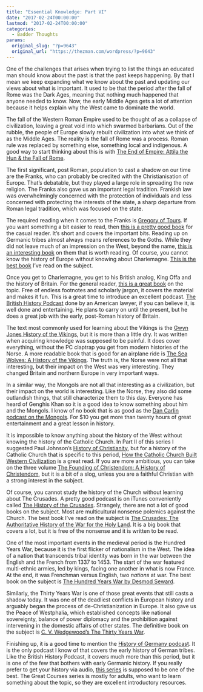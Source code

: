 ```yaml
---
title: "Essential Knowledge: Part VI"
date: "2017-02-24T00:00:00"
lastmod: "2017-02-24T00:00:00"
categories:
  - Badder Thoughts
params:
  original_slug: "?p=9643"
  original_url: "https://thezman.com/wordpress/?p=9643"
---
```


One of the challenges that arises when trying to list the things an
educated man should know about the past is that the past keeps
happening. By that I mean we keep expanding what we know about the past
and updating our views about what is important. It used to be that the
period after the fall of Rome was the Dark Ages, meaning that nothing
much happened that anyone needed to know. Now, the early Middle Ages
gets a lot of attention because it helps explain why the West came to
dominate the world.

The fall of the Western Roman Empire used to be thought of as a collapse
of civilization, leaving a great void into which swarmed barbarians. Out
of the rubble, the people of Europe slowly rebuilt civilization into
what we think of as the Middle Ages. The reality is the fall of Rome was
a process. Roman rule was replaced by something else, something local
and indigenous. A good way to start thinking about this is with <a
href="https://www.amazon.com/End-Empire-Attila-Fall-Rome/dp/0393338495"
target="_blank">The End of Empire: Attila the Hun &amp; the Fall of
Rome</a>.

The first significant, post Roman, population to cast a shadow on our
time are the Franks, who can probably be credited with the
Christianisation of Europe. That’s debatable, but they played a large
role in spreading the new religion. The Franks also gave us an important
legal tradition. Frankish law was overwhelmingly concerned with the
protection of individuals and less concerned with protecting the
interests of the state, a sharp departure from Roman legal tradition,
which was focused on the state.

The required reading when it comes to the Franks is <a
href="https://www.amazon.com/History-Franks-Penguin-Classics/dp/0140442952"
target="_blank">Gregory of Tours</a>. If you want something a bit easier
to read, then <a
href="https://www.amazon.com/Franks-Origin-Confederacy-Establishment-Kingdom-ebook/dp/B00QFO5VY0"
target="_blank">this is a pretty good book</a> for the casual reader.
It’s short and covers the important bits. Reading up on Germanic tribes
almost always means references to the Goths. While they did not leave
much of an impression on the West, beyond the name, <a
href="https://www.amazon.com/Story-Goths-Earliest-Gothic-Dominion/dp/1523604522/ref=pd_sim_14_13?_encoding=UTF8&amp;pd_rd_i=1523604522&amp;pd_rd_r=9T21G70VR7QF3RRC7YZQ&amp;pd_rd_w=QeTZw&amp;pd_rd_wg=sbSsF&amp;psc=1&amp;refRID=9T21G70VR7QF3RRC7YZQ"
target="_blank">this is an interesting book</a> on them that is worth
reading. Of course, you cannot know the history of Europe without
knowing about Charlemagne. <a
href="https://www.amazon.com/Charlemagne-Richard-Winston/dp/1539590062/ref=sr_1_4?s=books&amp;ie=UTF8&amp;qid=1487278208&amp;sr=1-4&amp;keywords=charlemagne"
target="_blank">This is the best book</a> I’ve read on the subject.

Once you get to Charlemagne, you get to his British analog, King Offa
and the history of Britain. For the general reader, <a
href="https://www.amazon.com/Foundation-History-England-Earliest-Beginnings/dp/1250037557/"
target="_blank">this is a great book</a> on the topic. Free of endless
footnotes and scholarly jargon, it covers the material and makes it fun.
This is a great time to introduce an excellent podcast.
<a href="https://www.thebritishhistorypodcast.com/" target="_blank">The
British History Podcast</a> done by an American lawyer, if you can
believe it, is well done and entertaining. He plans to carry on until
the present, but he does a great job with the early, post-Roman history
of Britain.

The text most commonly used for learning about the Vikings is the <a
href="https://www.amazon.com/History-Vikings-Gwyn-Jones/dp/0192801341/"
target="_blank">Gwyn Jones History of the Vikings</a>, but it is more
than a little dry. It was written when acquiring knowledge was supposed
to be painful. It does cover everything, without the PC claptrap you get
from modern histories of the Norse. A more readable book that is good
for an airplane ride is <a
href="https://www.amazon.com/Sea-Wolves-History-Vikings/dp/1909979120/"
target="_blank">The Sea Wolves: A History of the Vikings</a>. The truth
is, the Norse were not all that interesting, but their impact on the
West was very interesting. They changed Britain and northern Europe in
very important ways.

In a similar way, the Mongols are not all that interesting as a
civilization, but their impact on the world is interesting. Like the
Norse, they also did some outlandish things, that still characterize
them to this day. Everyone has heard of Genghis Khan so it is a good
idea to know something about him and the Mongols. I know of no book that
is as good as the <a
href="http://www.dancarlin.com/product/hardcore-history-wrath-of-the-khans-series/"
target="_blank">Dan Carlin podcast on the Mongols</a>. For $10 you get
more than twenty hours of great entertainment and a great lesson in
history.

It is impossible to know anything about the history of the West without
knowing the history of the Catholic Church. In Part II of this series I
suggested Paul Johnson’s <a
href="https://www.amazon.com/History-Christianity-Paul-Johnson/dp/0684815036/ref=pd_bxgy_14_img_2?ie=UTF8&amp;psc=1&amp;refRID=6PDFAHED837FCT296ZNH"
target="_blank">History of Christianity</a>, but for a history of the
Catholic Church that is specific to this period, <a
href="https://www.amazon.com/Catholic-Church-Built-Western-Civilization/dp/1596983280/"
target="_blank">How the Catholic Church Built Western Civilization</a>
is a great read. If you are more ambitious, you can take on the three
volume <a
href="https://www.amazon.com/Founding-Christendom-History-Vol-1/dp/0931888212/"
target="_blank">The Founding of Christendom: A History of
Christendom</a>, but it is a bit of a slog, unless you are a faithful
Christian with a strong interest in the subject.

Of course, you cannot study the history of the Church without learning
about The Crusades. A pretty good podcast is on iTunes conveniently
called <a
href="https://itunes.apple.com/us/podcast/history-of-the-crusades/id567051894?mt=2"
target="_blank">The History of the Crusades</a>. Strangely, there are
not a lot of good books on the subject. Most are multicultural nonsense
polemics against the Church. The best book I’ve read on the subject
is <a
href="https://www.amazon.com/Crusades-Authoritative-History-Holy-Land/dp/0060787295/"
target="_blank">The Crusades: The Authoritative History of the War for
the Holy Land</a>. It is a big book that covers a lot, but it is free of
the nonsense and it is written to be read.

One of the most important events in the medieval period is the Hundred
Years War, because it is the first flicker of nationalism in the West.
The idea of a nation that transcends tribal identity was born in the war
between the English and the French from 1337 to 1453. The start of the
war featured multi-ethnic armies, led by kings, facing one another in
what is now France. At the end, it was Frenchman versus English, two
*nations* at war. The best book on the subject is <a
href="https://www.amazon.com/Hundred-Years-War-English-1337-1453/dp/0140283617/ref=sr_1_1?ie=UTF8&amp;qid=1487899115&amp;sr=8-1&amp;keywords=hundred+years+war"
target="_blank">The Hundred Years War by Desmod Seward</a>.

Similarly, the Thirty Years War is one of those great events that still
casts a shadow today. It was one of the deadliest conflicts in European
history and arguably began the process of de-Christianization in Europe.
It also gave us the Peace of Westphalia, which established concepts like
national sovereignty, balance of power diplomacy and the prohibition
against intervening in the domestic affairs of other states. The
definitive book on the subject is <a
href="https://www.amazon.com/Thirty-Years-Review-Books-Classics-ebook/dp/B01I85ORT8/"
target="_blank">C. V. Wedgewood’s The Thirty Years War</a>.

Finishing up, it is a good time to mention the <a
href="https://itunes.apple.com/us/podcast/history-of-germany-podcast/id907826048?mt=2"
target="_blank">History of Germany podcast</a>. It is the only podcast I
know of that covers the early history of German tribes. Like the British
History Podcast, it covers much more than this period, but it is one of
the few that bothers with early Germanic history. If you really prefer
to get your history via audio, <a
href="https://www.amazon.com/Great-Courses-Early-Middle-Ages/dp/1565859146/ref=sr_1_3?s=books&amp;ie=UTF8&amp;qid=1487291326&amp;sr=1-3&amp;keywords=early+middle+ages"
target="_blank">this series</a> is supposed to be one of the best. The
Great Courses series is mostly for adults, who want to learn something
about the topic, so they are excellent introductory resources.
